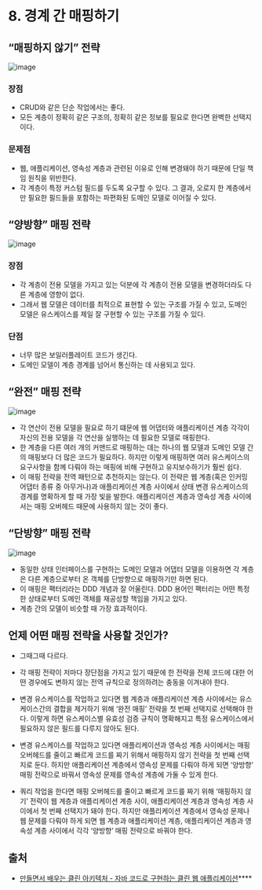 # 8. 경계 간 매핑하기

## “매핑하지 않기” 전략

![image](https://user-images.githubusercontent.com/53366407/152081128-884141c8-c538-449b-bab7-22d6ece27861.png)


### 장점

- CRUD와 같은 단순 작업에서는 좋다.
- 모든 계층이 정확히 같은 구조의, 정확히 같은 정보를 필요로 한다면 완벽한 선택지이다.

### 문제점

- 웹, 애플리케이션, 영속성 계층과 관련된 이유로 인해 변경돼야 하기 때문에 단일 책임 원칙을 위반한다.
- 각 계층이 특정 커스텀 필드를 두도록 요구할 수 있다. 그 결과, 오로지 한 계층에서만 필요한 필드들을 포함하는 파편화된 도메인 모델로 이어질 수 있다.

## “양방향” 매핑 전략

![image](https://user-images.githubusercontent.com/53366407/152081174-ca8efba9-5cfd-421a-a620-9bd13def3990.png)


### 장점

- 각 계층이 전용 모델을 가지고 있는 덕분에 각 계층이 전용 모델을 변경하더라도 다른 계층에 영향이 없다.
- 그래서 웹 모델은 데이터를 최적으로 표현할 수 있는 구조를 가질 수 있고, 도메인 모델은 유스케이스를 제일 잘 구현할 수 있는 구조를 가질 수 있다.

### 단점

- 너무 많은 보일러플레이트 코드가 생긴다.
- 도메인 모델이 계층 경계를 넘어서 통신하는 데 사용되고 있다.

## “완전” 매핑 전략

![image](https://user-images.githubusercontent.com/53366407/152081196-6582c621-59a5-478b-924d-0b1aa2162ea4.png)

- 각 연산이 전용 모델을 필요로 하기 떄문에 웹 어댑터와 애플리케이션 계층 각각이 자신의 전용 모델을 각 연산을 실행하는 데 필요한 모델로 매핑한다.
- 한 계층을 다른 여러 개의 커맨드로 매핑하는 데는 하나의 웹 모델과 도메인 모델 간의 매핑보다 더 많은 코드가 필요하다. 하지만 이렇게 매핑하면 여러 유스케이스의 요구사항을 함께 다뤄야 하는 매핑에 비해 구현하고 유지보수하기가 훨씬 쉽다.
- 이 매핑 전략을 전역 패턴으로 추천하지는 않는다. 이 전략은 웹 계층(혹은 인커밍 어댑터 종류 중 아무거나)과 애플리케이션 계층 사이에서 상태 변경 유스케이스의 경계를 명확하게 할 때 가장 빛을 발한다. 애플리케이션 계층과 영속성 계층 사이에서는 매핑 오버헤드 때문에 사용하지 않는 것이 좋다.

## “단방향” 매핑 전략

![image](https://user-images.githubusercontent.com/53366407/152081209-3c1cad12-f2c7-468f-9469-a8c91dfc1b56.png)

- 동일한 상태 인터페이스를 구현하는 도메인 모델과 어댑터 모델을 이용하면 각 계층은 다른 계층으로부터 온 객체를 단방향으로 매핑하기만 하면 된다.
- 이 매핑은 팩터리라는 DDD 개념과 잘 어울린다. DDD 용어인 팩터리는 어떤 특정한 상태로부터 도메인 객체를 재공성할 책임을 가지고 있다.
- 계층 간의 모델이 비슷할 때 가장 효과적이다.

## 언제 어떤 매핑 전략을 사용할 것인가?

- 그때그때 다르다.
- 각 매핑 전략이 저마다 장단점을 가지고 있기 때문에 한 전략을 전체 코드에 대한 어떤 경우에도 변하지 않는 전역 규칙으로 정의하려는 충동을 이겨내야 한다.

- 변경 유스케이스를 작업하고 있다면 웹 계층과 애플리케이션 계층 사이에서는 유스케이스간의 결합을 제거하기 위해 ‘완전 매핑’ 전략을 첫 번째 선택지로 선택해야 한다. 이렇게 하면 유스케이스별 유효성 검증 규칙이 명확해지고 특정 유스케이스에서 필요하지 않은 필드를 다루지 않아도 된다.

- 변경 유스케이스를 작업하고 있다면 애플리케이션과 영속성 계층 사이에서는 매핑 오버헤드를 줄이고 빠르게 코드를 짜기 위해서 매핑하지 않기 전략을 첫 번째 선택지로 둔다. 하지만 애플리케이션 계층에서 영속성 문제를 다뤄야 하게 되면 ‘양방향’ 매핑 전략으로 바꿔서 영속성 문제를 영속성 계층에 가둘 수 있게 한다.

- 쿼리 작업을 한다면 매핑 오버헤드를 줄이고 빠르게 코드를 짜기 위해 ‘매핑하지 않기’ 전략이 웹 계층과 애플리케이션 계층 사이, 애플리케이션 계층과 영속성 계층 사이에서 첫 번째 선택지가 돼야 한다. 하지만 애플리케이션 계층에서 영속성 문제나 웹 문제를 다뤄야 하게 되면 웹 계층과 애플리케이션 계층, 애플리케이션 계층과 영속성 계층 사이에서 각각 ‘양방향’ 매핑 전략으로 바꿔야 한다.

## 출처

- [만들면서 배우는 클린 아키텍처 - 자바 코드로 구현하는 클린 웹 애플리케이션](https://www.aladin.co.kr/shop/wproduct.aspx?ItemId=283437942)****
